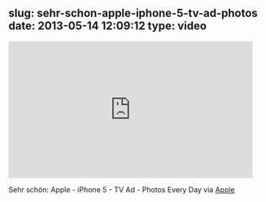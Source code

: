 slug: sehr-schon-apple-iphone-5-tv-ad-photos
date: 2013-05-14 12:09:12
type: video
---

<iframe width="480" height="270" src="http://www.youtube.com/embed/NoVW62mwSQQ?feature=oembed" frameborder="0" allowfullscreen></iframe>

Sehr schön: Apple - iPhone 5 - TV Ad - Photos Every Day via [Apple](http://www.youtube.com/watch?v=NoVW62mwSQQ&feature=player_embedded)
